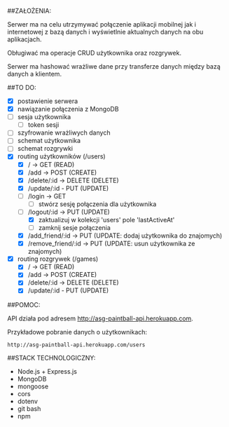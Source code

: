 ##ZAŁOŻENIA:

  Serwer ma na celu utrzymywać połączenie aplikacji mobilnej jak i internetowej z bazą danych i wyświetlnie aktualnych danych na obu aplikacjach.

  Obługiwać ma operacje CRUD użytkownika oraz rozgrywek.

  Serwer ma hashować wrażliwe dane przy transferze danych między bazą danych a klientem.
  
##TO DO:
- [x] postawienie serwera
- [x] nawiązanie połączenia z MongoDB
- [ ] sesja użytkownika
  - [ ] token sesji
- [ ] szyfrowanie wrażliwych danych
- [ ] schemat użytkownika
- [ ] schemat rozgrywki 
- [x] routing użytkowników (/users)
  - [x] / -> GET (READ)
  - [x] /add -> POST (CREATE)
  - [x] /delete/:id -> DELETE (DELETE)
  - [x] /update/:id - PUT (UPDATE)
  - [ ] /login -> GET
    - [ ] stwórz sesję połączenia dla użytkownika
  - [ ] /logout/:id -> PUT (UPDATE) 
    - [x] zaktualizuj w kolekcji 'users' pole 'lastActiveAt'
    - [ ] zamknij sesje połączenia
  - [x] /add_friend/:id -> PUT (UPDATE: dodaj użytkownika do znajomych)
  - [x] /remove_friend/:id -> PUT (UPDATE: usun użytkownika ze znajomych)
- [x] routing rozgrywek (/games)
  - [x] / -> GET (READ)
  - [x] /add -> POST (CREATE)
  - [x] /delete/:id -> DELETE (DELETE)
  - [x] /update/:id - PUT (UPDATE)
  
##POMOC: 

  API działa pod adresem http://asg-paintball-api.herokuapp.com.

  Przykładowe pobranie danych o użytkownikach:
  ```
  http://asg-paintball-api.herokuapp.com/users
  ```

##STACK TECHNOLOGICZNY:
- Node.js + Express.js
- MongoDB
- mongoose
- cors
- dotenv
- git bash
- npm